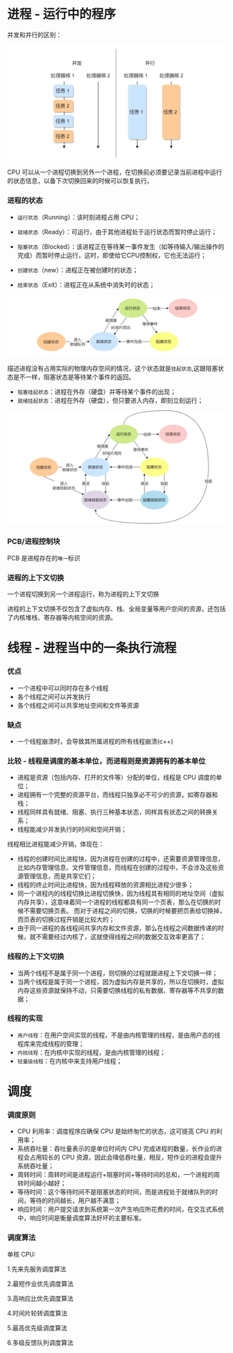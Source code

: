# 进程 - 运行中的程序

并发和并行的区别：

![](image/屏幕截图_20250721_174423.png)

CPU 可以从一个进程切换到另外一个进程，在切换前必须要记录当前进程中运行的状态信息，以备下次切换回来的时候可以恢复执行。

### 进程的状态

- `运行状态`（Running）：该时刻进程占用 CPU；
- `就绪状态`（Ready）：可运行，由于其他进程处于运行状态而暂时停止运行；
- `阻塞状态`（Blocked）：该进程正在等待某一事件发生（如等待输入/输出操作的完成）而暂时停止运行，这时，即使给它CPU控制权，它也无法运行；

- `创建状态`（new）：进程正在被创建时的状态；
- `结束状态`（Exit）：进程正在从系统中消失时的状态；

![](image/屏幕截图_20250721_191024.png)

描述进程没有占用实际的物理内存空间的情况，这个状态就是`挂起状态`,这跟阻塞状态是不一样，阻塞状态是等待某个事件的返回。

- `阻塞挂起状态`：进程在外存（硬盘）并等待某个事件的出现；
- `就绪挂起状态`：进程在外存（硬盘），但只要进入内存，即刻立刻运行；

![](image/屏幕截图_20250721_191336.png)

### PCB/进程控制块

PCB 是进程存在的`唯一`标识

### 进程的上下文切换

一个进程切换到另一个进程运行，称为进程的上下文切换

进程的上下文切换不仅包含了虚拟内存、栈、全局变量等用户空间的资源，还包括了内核堆栈、寄存器等内核空间的资源。

# 线程 - 进程当中的一条执行流程

### 优点
- 一个进程中可以同时存在多个线程
- 各个线程之间可以并发执行
- 各个线程之间可以共享地址空间和文件等资源

### 缺点

- 一个线程崩溃时，会导致其所属进程的所有线程崩溃(c++)

### 比较 - 线程是调度的基本单位，而进程则是资源拥有的基本单位

- 进程是资源（包括内存、打开的文件等）分配的单位，线程是 CPU 调度的单位；
- 进程拥有一个完整的资源平台，而线程只独享必不可少的资源，如寄存器和栈；
- 线程同样具有就绪、阻塞、执行三种基本状态，同样具有状态之间的转换关系；
- 线程能减少并发执行的时间和空间开销；

线程相比进程能减少开销，体现在：

- 线程的创建时间比进程快，因为进程在创建的过程中，还需要资源管理信息，比如内存管理信息、文件管理信息，而线程在创建的过程中，不会涉及这些资源管理信息，而是共享它们；
- 线程的终止时间比进程快，因为线程释放的资源相比进程少很多；
- 同一个进程内的线程切换比进程切换快，因为线程具有相同的地址空间（虚拟内存共享），这意味着同一个进程的线程都具有同一个页表，那么在切换的时候不需要切换页表。
而对于进程之间的切换，切换的时候要把页表给切换掉，而页表的切换过程开销是比较大的；
- 由于同一进程的各线程间共享内存和文件资源，那么在线程之间数据传递的时候，就不需要经过内核了，这就使得线程之间的数据交互效率更高了；

###  线程的上下文切换

- 当两个线程不是属于同一个进程，则切换的过程就跟进程上下文切换一样；
- 当两个线程是属于同一个进程，因为虚拟内存是共享的，所以在切换时，虚拟内存这些资源就保持不动，只需要切换线程的私有数据、寄存器等不共享的数据；

### 线程的实现

- `用户线程`：在用户空间实现的线程，不是由内核管理的线程，是由用户态的线程库来完成线程的管理；
- `内核线程`：在内核中实现的线程，是由内核管理的线程；
- `轻量级线程`：在内核中来支持用户线程；

# 调度

### 调度原则

- CPU 利用率：调度程序应确保 CPU 是始终匆忙的状态，这可提高 CPU 的利用率；
- 系统吞吐量：吞吐量表示的是单位时间内 CPU 完成进程的数量，长作业的进程会占用较长的 CPU 资源，因此会降低吞吐量，相反，短作业的进程会提升系统吞吐量；
- 周转时间：周转时间是进程运行+阻塞时间+等待时间的总和，一个进程的周转时间越小越好；
- 等待时间：这个等待时间不是阻塞状态的时间，而是进程处于就绪队列的时间，等待的时间越长，用户越不满意；
- 响应时间：用户提交请求到系统第一次产生响应所花费的时间，在交互式系统中，响应时间是衡量调度算法好坏的主要标准。

### 调度算法

单核 CPU:

1.先来先服务调度算法

2.最短作业优先调度算法

3.高响应比优先调度算法

4.时间片轮转调度算法

5.最高优先级调度算法

6.多级反馈队列调度算法
